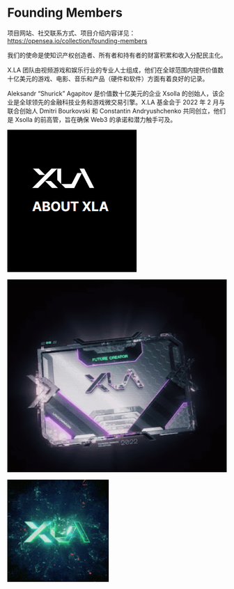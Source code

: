# Founding Members

项目网站、社交联系方式、项目介绍内容详见：https://opensea.io/collection/founding-members

我们的使命是使知识产权创造者、所有者和持有者的财富积累和收入分配民主化。

X.LA 团队由视频游戏和娱乐行业的专业人士组成，他们在全球范围内提供价值数十亿美元的游戏、电影、音乐和产品（硬件和软件）方面有着良好的记录。

Aleksandr “Shurick” Agapitov 是价值数十亿美元的企业 Xsolla 的创始人，该企业是全球领先的金融科技业务和游戏微交易引擎。X.LA 基金会于 2022 年 2 月与联合创始人 Dmitri Bourkovski 和 Constantin Andryushchenko 共同创立，他们是 Xsolla 的前高管，旨在确保 Web3 的承诺和潜力触手可及。

![nft](01.png)

![nft](02.png)

![nft](03.png)

